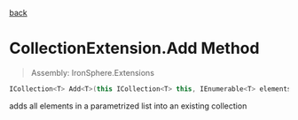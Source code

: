 ﻿

[back](/IronSphere.Extensions/types/CollectionExtension)

# CollectionExtension.Add Method

> Assembly: IronSphere.Extensions

```csharp
ICollection<T> Add<T>(this ICollection<T> this, IEnumerable<T> elementsToAdd);
```

adds all elements in a parametrized list into an existing collection

 